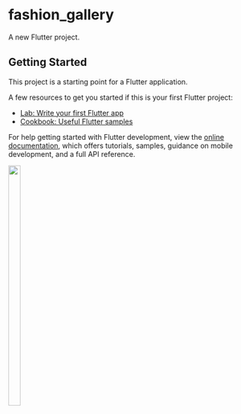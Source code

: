 # fashion_gallery

A new Flutter project.

## Getting Started

This project is a starting point for a Flutter application.

A few resources to get you started if this is your first Flutter project:

- [Lab: Write your first Flutter app](https://docs.flutter.dev/get-started/codelab)
- [Cookbook: Useful Flutter samples](https://docs.flutter.dev/cookbook)

For help getting started with Flutter development, view the
[online documentation](https://docs.flutter.dev/), which offers tutorials,
samples, guidance on mobile development, and a full API reference.


<p>
  <img src = "https://user-images.githubusercontent.com/113697861/216753797-aadd779c-f361-4961-af36-c05ce0ce129e.jpg" width=22% height=35%>
</p>

